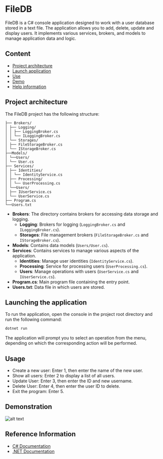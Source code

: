 ﻿# FileDB

FileDB is a C# console application designed to work with a user database stored in a text file. The application allows you to add, delete, update and display users. It implements various services, brokers, and models to manage application data and logic.

## Content

- [Project architecture](#project-architecture)
- [Launch application](#launching-the-application)
- [Use](#usage)
- [Demo](#demonstration)
- [Help information](#reference-information)

## Project architecture

The FileDB project has the following structure:

```plaintext
├── Brokers/
│ ├── Logging/
│ │ ├── LoggingBroker.cs
│ │ └── ILoggingBroker.cs
│ └── Storages/
│ ├── FileStorageBroker.cs
│ └── IStorageBroker.cs
├──Models/
│ └──Users/
│ └── User.cs
├── Services/
│ ├── Identities/
│ │ └── IdentityService.cs
│ ├── Processing/
│ │ └── UserProcessing.cs
│ └──Users/
│ ├── IUserService.cs
│ └── UserService.cs
├── Program.cs
└──Users.txt
```

- **Brokers**: The directory contains brokers for accessing data storage and logging.
     - **Logging**: Brokers for logging (`LoggingBroker.cs` and `ILoggingBroker.cs`).
     - **Storages**: File management brokers (`FileStorageBroker.cs` and `IStorageBroker.cs`).
- **Models**: Contains data models (`Users/User.cs`).
- **Services**: Contains services to manage various aspects of the application.
     - **Identities**: Manage user identities (`IdentityService.cs`).
     - **Processing**: Service for processing users (`UserProcessing.cs`).
     - **Users**: Manage operations with users (`UserService.cs` and `IUserService.cs`).
- **Program.cs**: Main program file containing the entry point.
- **Users.txt**: Data file in which users are stored.

## Launching the application

To run the application, open the console in the project root directory and run the following command:

```bash
dotnet run
```

The application will prompt you to select an operation from the menu, depending on which the corresponding action will be performed.

## Usage

- Create a new user: Enter 1, then enter the name of the new user.
- Show all users: Enter 2 to display a list of all users.
- Update User: Enter 3, then enter the ID and new username.
- Delete User: Enter 4, then enter the user ID to delete.
- Exit the program: Enter 5.

## Demonstration
![alt text](DemoFileDB.gif)

## Reference Information

- [C# Documentation](https://learn.microsoft.com/ru-ru/dotnet/csharp/)
- [.NET Documentation](https://learn.microsoft.com/ru-ru/dotnet/)
